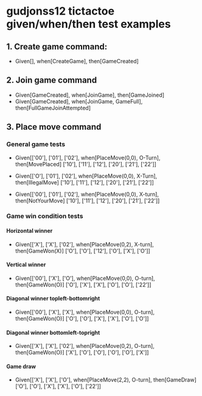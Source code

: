 # gudjonss12 tictactoe given/when/then test examples #

## 1. Create game command: ##
- Given[], when[CreateGame], then[GameCreated]

## 2. Join game command ##
- Given[GameCreated], when[JoinGame], then[GameJoined]
- Given[GameCreated], when[JoinGame, GameFull], then[FullGameJoinAttempted]

## 3. Place move command ##
### General game tests ###
- Given[['00'], ['01'], ['02'], when[PlaceMove(0,0), O-Turn], then[MovePlaced]
        ['10'], ['11'], ['12'],
        ['20'], ['21'], ['22']]

- Given[['O'], ['01'], ['02'], when[PlaceMove(0,0), X-Turn], then[IllegalMove]
        ['10'], ['11'], ['12'],
        ['20'], ['21'], ['22']]

- Given[['00'], ['01'], ['02'], when[PlaceMove(0,0), X-turn], then[NotYourMove]
        ['10'], ['11'], ['12'],
        ['20'], ['21'], ['22']]

### Game win condition tests ###
#### Horizontal winner ####
- Given[['X'], ['X'], ['02'], when[PlaceMove(0,2), X-turn], then[GameWon(X)]
        ['O'], ['O'], ['12'],
        ['O'], ['X'], ['O']]

#### Vertical winner ####        
- Given[['00'], ['X'], ['O'], when[PlaceMove(0,0), O-turn], then[GameWon(O)]
        ['O'], ['X'], ['X'],
        ['O'], ['O'], ['22']]        

#### Diagonal winner topleft-bottomright
- Given[['00'], ['X'], ['X'], when[PlaceMove(0,0), O-turn], then[GameWon(O)]
        ['O'], ['O'], ['X'],
        ['X'], ['O'], ['O']]

#### Diagonal winner bottomleft-topright
- Given[['X'], ['X'], ['02'], when[PlaceMove(0,2), O-turn], then[GameWon(O)]
        ['X'], ['O'], ['O'],
        ['O'], ['O'], ['X']]

#### Game draw ####

- Given[['X'], ['X'], ['O'], when[PlaceMove(2,2), O-turn], then[GameDraw]
        ['O'], ['O'], ['X'],
        ['X'], ['O'], ['22']]        
